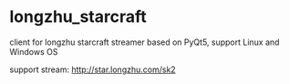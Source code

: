 # longzhu_starcraft
client for longzhu starcraft streamer
based on PyQt5, support Linux and Windows OS

support stream:
http://star.longzhu.com/sk2
